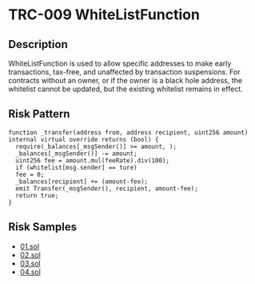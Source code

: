 
# TRC-009 WhiteListFunction
## Description

WhiteListFunction is used to allow specific addresses to make early transactions, tax-free, and unaffected by transaction suspensions. For contracts without an owner, or if the owner is a black hole address, the whitelist cannot be updated, but the existing whitelist remains in effect.

## Risk Pattern

```solidity
function _transfer(address from, address recipient, uint256 amount) internal virtual override returns (bool) {
  require(_balances[_msgSender()] >= amount, );
  _balances[_msgSender()] -= amount;
  uint256 fee = amount.mul(feeRate).div(100);
  if (whitelist[msg.sender] == ture)
  fee = 0;
  _balances[recipient] += (amount-fee);
  emit Transfer(_msgSender(), recipient, amount-fee);
  return true;
}
```

## Risk Samples
 
- [01.sol](https://github.com/cryptousersecurity/token-risk-classification/blob/main/src/TRC-009/samples/01.sol) 
- [02.sol](https://github.com/cryptousersecurity/token-risk-classification/blob/main/src/TRC-009/samples/02.sol) 
- [03.sol](https://github.com/cryptousersecurity/token-risk-classification/blob/main/src/TRC-009/samples/03.sol) 
- [04.sol](https://github.com/cryptousersecurity/token-risk-classification/blob/main/src/TRC-009/samples/04.sol)
